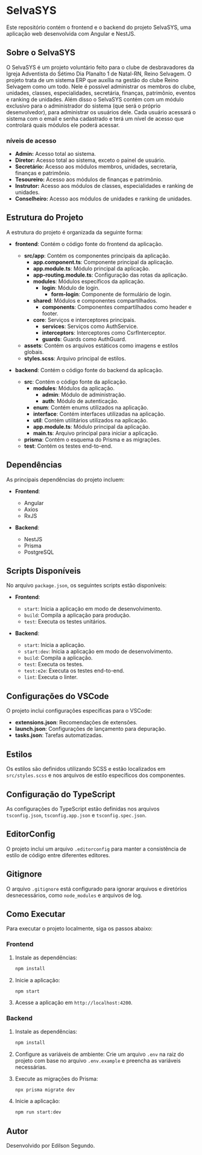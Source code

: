 # SelvaSYS

Este repositório contém o frontend e o backend do projeto SelvaSYS, uma aplicação web desenvolvida com Angular e NestJS.

## Sobre o SelvaSYS

O SelvaSYS é um projeto voluntário feito para o clube de desbravadores da Igreja Adventista do Sétimo Dia Planalto 1 de Natal-RN, Reino Selvagem. O projeto trata de um sistema ERP que auxília na gestão do clube Reino Selvagem como um todo. Nele é possível administrar os membros do clube, unidades, classes, especialidades, secretária, finanças, patrimônio, eventos e ranking de unidades. Além disso o SelvaSYS contém com um módulo exclusivo para o administrador do sistema (que será o próprio desenvolvedor), para administrar os usuários dele. Cada usuário acessará o sistema com o email e senha cadastrado e terá um nível de acesso que controlará quais módulos ele poderá acessar.

### níveis de acesso

- **Admin:** Acesso total ao sistema.
- **Diretor:** Acesso total ao sistema, exceto o painel de usuário.
- **Secretário:** Acesso aos módulos membros, unidades, secretaria, finanças e patrimônio.
- **Tesoureiro:** Acesso aos módulos de finanças e patrimônio.
- **Instrutor:** Acesso aos módulos de classes, especialidades e ranking de unidades.
- **Conselheiro:** Acesso aos módulos de unidades e ranking de unidades.

## Estrutura do Projeto

A estrutura do projeto é organizada da seguinte forma:

- **frontend**: Contém o código fonte do frontend da aplicação.
  - **src/app**: Contém os componentes principais da aplicação.
    - **app.component.ts**: Componente principal da aplicação.
    - **app.module.ts**: Módulo principal da aplicação.
    - **app-routing.module.ts**: Configuração das rotas da aplicação.
    - **modules**: Módulos específicos da aplicação.
      - **login**: Módulo de login.
        - **form-login**: Componente de formulário de login.
    - **shared**: Módulos e componentes compartilhados.
      - **components**: Componentes compartilhados como header e footer.
    - **core**: Serviços e interceptores principais.
      - **services**: Serviços como AuthService.
      - **interceptors**: Interceptores como CsrfInterceptor.
      - **guards**: Guards como AuthGuard.
  - **assets**: Contém os arquivos estáticos como imagens e estilos globais.
  - **styles.scss**: Arquivo principal de estilos.

- **backend**: Contém o código fonte do backend da aplicação.
  - **src**: Contém o código fonte da aplicação.
    - **modules**: Módulos da aplicação.
      - **admin**: Módulo de administração.
      - **auth**: Módulo de autenticação.
    - **enum**: Contém enums utilizados na aplicação.
    - **interface**: Contém interfaces utilizadas na aplicação.
    - **util**: Contém utilitários utilizados na aplicação.
    - **app.module.ts**: Módulo principal da aplicação.
    - **main.ts**: Arquivo principal para iniciar a aplicação.
  - **prisma**: Contém o esquema do Prisma e as migrações.
  - **test**: Contém os testes end-to-end.

## Dependências

As principais dependências do projeto incluem:

- **Frontend**:
  - Angular
  - Axios
  - RxJS

- **Backend**:
  - NestJS
  - Prisma
  - PostgreSQL

## Scripts Disponíveis

No arquivo `package.json`, os seguintes scripts estão disponíveis:

- **Frontend**:
  - `start`: Inicia a aplicação em modo de desenvolvimento.
  - `build`: Compila a aplicação para produção.
  - `test`: Executa os testes unitários.

- **Backend**:
  - `start`: Inicia a aplicação.
  - `start:dev`: Inicia a aplicação em modo de desenvolvimento.
  - `build`: Compila a aplicação.
  - `test`: Executa os testes.
  - `test:e2e`: Executa os testes end-to-end.
  - `lint`: Executa o linter.

## Configurações do VSCode

O projeto inclui configurações específicas para o VSCode:

- **extensions.json**: Recomendações de extensões.
- **launch.json**: Configurações de lançamento para depuração.
- **tasks.json**: Tarefas automatizadas.

## Estilos

Os estilos são definidos utilizando SCSS e estão localizados em `src/styles.scss` e nos arquivos de estilo específicos dos componentes.

## Configuração do TypeScript

As configurações do TypeScript estão definidas nos arquivos `tsconfig.json`, `tsconfig.app.json` e `tsconfig.spec.json`.

## EditorConfig

O projeto inclui um arquivo `.editorconfig` para manter a consistência de estilo de código entre diferentes editores.

## Gitignore

O arquivo `.gitignore` está configurado para ignorar arquivos e diretórios desnecessários, como `node_modules` e arquivos de log.

## Como Executar

Para executar o projeto localmente, siga os passos abaixo:

### Frontend

1. Instale as dependências:

   ```bash
   npm install
   ```

2. Inicie a aplicação:

   ```bash
   npm start
   ```

3. Acesse a aplicação em `http://localhost:4200`.

### Backend

1. Instale as dependências:

   ```bash
   npm install
   ```

2. Configure as variáveis de ambiente:
   Crie um arquivo `.env` na raiz do projeto com base no arquivo `.env.example` e preencha as variáveis necessárias.

3. Execute as migrações do Prisma:

   ```bash
   npx prisma migrate dev
   ```

4. Inicie a aplicação:

   ```bash
   npm run start:dev
   ```

## Autor

Desenvolvido por Edilson Segundo.
